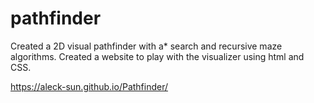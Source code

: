 # pathfinder
Created a 2D visual pathfinder with a* search and recursive maze algorithms. Created a website to play with the visualizer using html and CSS.

https://aleck-sun.github.io/Pathfinder/
